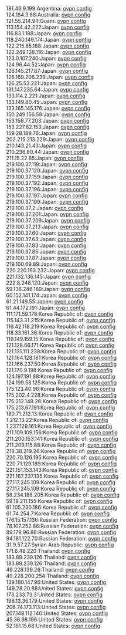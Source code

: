 181.46.9.199:Argentina: [ovpn config](vpn/181_46_9_199.ovpn)  
124.184.3.88:Australia: [ovpn config](vpn/124_184_3_88.ovpn)  
121.55.214.94:Guam: [ovpn config](vpn/121_55_214_94.ovpn)  
113.154.42.222:Japan: [ovpn config](vpn/113_154_42_222.ovpn)  
116.83.1.188:Japan: [ovpn config](vpn/116_83_1_188.ovpn)  
118.240.149.174:Japan: [ovpn config](vpn/118_240_149_174.ovpn)  
122.215.85.188:Japan: [ovpn config](vpn/122_215_85_188.ovpn)  
122.249.128.116:Japan: [ovpn config](vpn/122_249_128_116.ovpn)  
123.0.107.240:Japan: [ovpn config](vpn/123_0_107_240.ovpn)  
124.96.44.52:Japan: [ovpn config](vpn/124_96_44_52.ovpn)  
126.145.217.87:Japan: [ovpn config](vpn/126_145_217_87.ovpn)  
126.169.206.239:Japan: [ovpn config](vpn/126_169_206_239.ovpn)  
126.25.53.221:Japan: [ovpn config](vpn/126_25_53_221.ovpn)  
131.147.235.64:Japan: [ovpn config](vpn/131_147_235_64.ovpn)  
133.114.2.221:Japan: [ovpn config](vpn/133_114_2_221.ovpn)  
133.149.80.45:Japan: [ovpn config](vpn/133_149_80_45.ovpn)  
133.165.145.176:Japan: [ovpn config](vpn/133_165_145_176.ovpn)  
150.249.156.59:Japan: [ovpn config](vpn/150_249_156_59.ovpn)  
153.156.77.203:Japan: [ovpn config](vpn/153_156_77_203.ovpn)  
153.227.62.153:Japan: [ovpn config](vpn/153_227_62_153.ovpn)  
159.28.189.76:Japan: [ovpn config](vpn/159_28_189_76.ovpn)  
202.215.213.229:Japan: [ovpn config](vpn/202_215_213_229.ovpn)  
210.143.21.43:Japan: [ovpn config](vpn/210_143_21_43.ovpn)  
210.236.80.44:Japan: [ovpn config](vpn/210_236_80_44.ovpn)  
211.15.22.85:Japan: [ovpn config](vpn/211_15_22_85.ovpn)  
219.100.37.119:Japan: [ovpn config](vpn/219_100_37_119.ovpn)  
219.100.37.120:Japan: [ovpn config](vpn/219_100_37_120.ovpn)  
219.100.37.159:Japan: [ovpn config](vpn/219_100_37_159.ovpn)  
219.100.37.192:Japan: [ovpn config](vpn/219_100_37_192.ovpn)  
219.100.37.196:Japan: [ovpn config](vpn/219_100_37_196.ovpn)  
219.100.37.197:Japan: [ovpn config](vpn/219_100_37_197.ovpn)  
219.100.37.199:Japan: [ovpn config](vpn/219_100_37_199.ovpn)  
219.100.37.2:Japan: [ovpn config](vpn/219_100_37_2.ovpn)  
219.100.37.201:Japan: [ovpn config](vpn/219_100_37_201.ovpn)  
219.100.37.209:Japan: [ovpn config](vpn/219_100_37_209.ovpn)  
219.100.37.213:Japan: [ovpn config](vpn/219_100_37_213.ovpn)  
219.100.37.60:Japan: [ovpn config](vpn/219_100_37_60.ovpn)  
219.100.37.63:Japan: [ovpn config](vpn/219_100_37_63.ovpn)  
219.100.37.83:Japan: [ovpn config](vpn/219_100_37_83.ovpn)  
219.100.37.85:Japan: [ovpn config](vpn/219_100_37_85.ovpn)  
219.100.37.87:Japan: [ovpn config](vpn/219_100_37_87.ovpn)  
219.100.69.89:Japan: [ovpn config](vpn/219_100_69_89.ovpn)  
220.220.163.232:Japan: [ovpn config](vpn/220_220_163_232.ovpn)  
221.132.136.145:Japan: [ovpn config](vpn/221_132_136_145.ovpn)  
222.8.248.120:Japan: [ovpn config](vpn/222_8_248_120.ovpn)  
59.136.246.189:Japan: [ovpn config](vpn/59_136_246_189.ovpn)  
60.152.141.174:Japan: [ovpn config](vpn/60_152_141_174.ovpn)  
61.21.149.55:Japan: [ovpn config](vpn/61_21_149_55.ovpn)  
61.44.172.191:Japan: [ovpn config](vpn/61_44_172_191.ovpn)  
111.171.59.178:Korea Republic of: [ovpn config](vpn/111_171_59_178.ovpn)  
115.143.31.215:Korea Republic of: [ovpn config](vpn/115_143_31_215.ovpn)  
116.42.118.219:Korea Republic of: [ovpn config](vpn/116_42_118_219.ovpn)  
118.33.161.36:Korea Republic of: [ovpn config](vpn/118_33_161_36.ovpn)  
119.149.159.15:Korea Republic of: [ovpn config](vpn/119_149_159_15.ovpn)  
121.128.66.171:Korea Republic of: [ovpn config](vpn/121_128_66_171.ovpn)  
121.131.111.238:Korea Republic of: [ovpn config](vpn/121_131_111_238.ovpn)  
121.164.128.181:Korea Republic of: [ovpn config](vpn/121_164_128_181.ovpn)  
121.166.237.50:Korea Republic of: [ovpn config](vpn/121_166_237_50.ovpn)  
121.170.9.198:Korea Republic of: [ovpn config](vpn/121_170_9_198.ovpn)  
124.197.191.88:Korea Republic of: [ovpn config](vpn/124_197_191_88.ovpn)  
124.199.58.125:Korea Republic of: [ovpn config](vpn/124_199_58_125.ovpn)  
175.123.40.96:Korea Republic of: [ovpn config](vpn/175_123_40_96.ovpn)  
175.202.4.228:Korea Republic of: [ovpn config](vpn/175_202_4_228.ovpn)  
175.212.148.26:Korea Republic of: [ovpn config](vpn/175_212_148_26.ovpn)  
175.213.67.191:Korea Republic of: [ovpn config](vpn/175_213_67_191.ovpn)  
180.71.212.13:Korea Republic of: [ovpn config](vpn/180_71_212_13.ovpn)  
1.212.13.22:Korea Republic of: [ovpn config](vpn/1_212_13_22.ovpn)  
1.237.129.161:Korea Republic of: [ovpn config](vpn/1_237_129_161.ovpn)  
211.109.109.156:Korea Republic of: [ovpn config](vpn/211_109_109_156.ovpn)  
211.200.153.141:Korea Republic of: [ovpn config](vpn/211_200_153_141.ovpn)  
211.209.115.88:Korea Republic of: [ovpn config](vpn/211_209_115_88.ovpn)  
218.38.219.26:Korea Republic of: [ovpn config](vpn/218_38_219_26.ovpn)  
220.70.126.195:Korea Republic of: [ovpn config](vpn/220_70_126_195.ovpn)  
220.71.129.189:Korea Republic of: [ovpn config](vpn/220_71_129_189.ovpn)  
221.151.153.143:Korea Republic of: [ovpn config](vpn/221_151_153_143.ovpn)  
221.167.237.135:Korea Republic of: [ovpn config](vpn/221_167_237_135.ovpn)  
27.117.245.109:Korea Republic of: [ovpn config](vpn/27_117_245_109.ovpn)  
27.117.245.109:Korea Republic of: [ovpn config](vpn/27_117_245_109.ovpn)  
58.234.188.205:Korea Republic of: [ovpn config](vpn/58_234_188_205.ovpn)  
59.19.211.155:Korea Republic of: [ovpn config](vpn/59_19_211_155.ovpn)  
61.105.230.186:Korea Republic of: [ovpn config](vpn/61_105_230_186.ovpn)  
61.74.254.7:Korea Republic of: [ovpn config](vpn/61_74_254_7.ovpn)  
176.15.157.136:Russian Federation: [ovpn config](vpn/176_15_157_136.ovpn)  
78.107.252.86:Russian Federation: [ovpn config](vpn/78_107_252_86.ovpn)  
89.179.96.86:Russian Federation: [ovpn config](vpn/89_179_96_86.ovpn)  
94.181.122.70:Russian Federation: [ovpn config](vpn/94_181_122_70.ovpn)  
31.9.57.27:Syrian Arab Republic: [ovpn config](vpn/31_9_57_27.ovpn)  
171.6.48.220:Thailand: [ovpn config](vpn/171_6_48_220.ovpn)  
183.89.239.126:Thailand: [ovpn config](vpn/183_89_239_126.ovpn)  
183.89.239.126:Thailand: [ovpn config](vpn/183_89_239_126.ovpn)  
49.228.139.26:Thailand: [ovpn config](vpn/49_228_139_26.ovpn)  
49.228.200.254:Thailand: [ovpn config](vpn/49_228_200_254.ovpn)  
139.180.147.96:United States: [ovpn config](vpn/139_180_147_96.ovpn)  
149.28.20.88:United States: [ovpn config](vpn/149_28_20_88.ovpn)  
173.233.73.3:United States: [ovpn config](vpn/173_233_73_3.ovpn)  
198.13.36.179:United States: [ovpn config](vpn/198_13_36_179.ovpn)  
206.74.173.113:United States: [ovpn config](vpn/206_74_173_113.ovpn)  
207.148.112.140:United States: [ovpn config](vpn/207_148_112_140.ovpn)  
45.36.98.196:United States: [ovpn config](vpn/45_36_98_196.ovpn)  
52.161.15.68:United States: [ovpn config](vpn/52_161_15_68.ovpn)  
